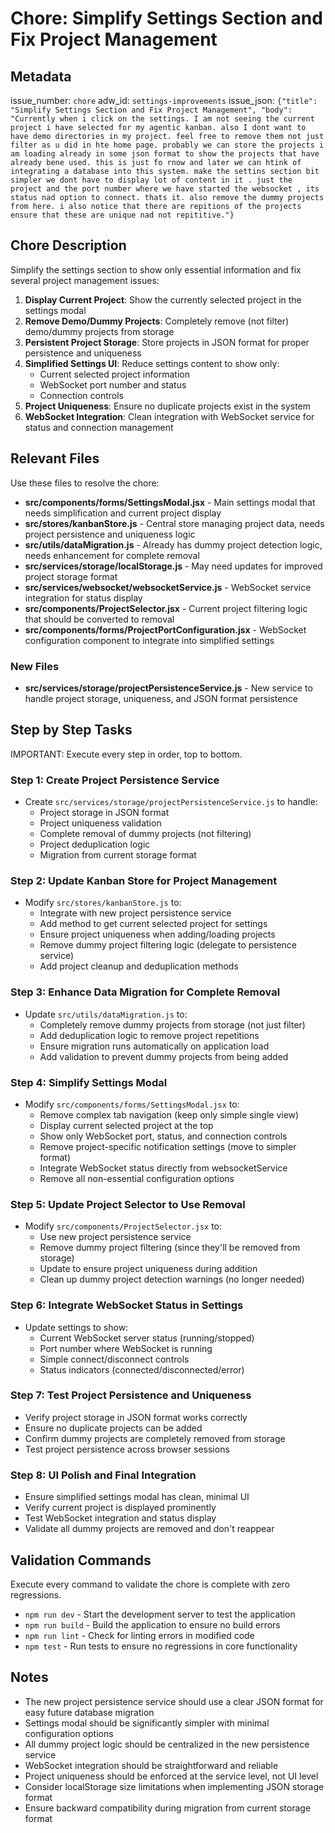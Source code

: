 # Chore: Simplify Settings Section and Fix Project Management

## Metadata
issue_number: `chore`
adw_id: `settings-improvements`
issue_json: `{"title": "Simplify Settings Section and Fix Project Management", "body": "Currently when i click on the settings. I am not seeing the current project i have selected for my agentic kanban. also I dont want to have demo directories in my project. feel free to remove them not just filter as u did in hte home page. probably we can store the projects i am loading already in some json format to show the projects that have already bene used. this is just fo rnow and later we can htink of integrating a database into this system. make the settins section bit simpler we dont have to display lot of content in it . just the project and the port number where we have started the websocket , its status nad option to connect. thats it. also remove the dummy projects from here. i also notice that there are repitions of the projects ensure that these are unique nad not repititive."}`

## Chore Description
Simplify the settings section to show only essential information and fix several project management issues:

1. **Display Current Project**: Show the currently selected project in the settings modal
2. **Remove Demo/Dummy Projects**: Completely remove (not filter) demo/dummy projects from storage
3. **Persistent Project Storage**: Store projects in JSON format for proper persistence and uniqueness
4. **Simplified Settings UI**: Reduce settings content to show only:
   - Current selected project information
   - WebSocket port number and status
   - Connection controls
5. **Project Uniqueness**: Ensure no duplicate projects exist in the system
6. **WebSocket Integration**: Clean integration with WebSocket service for status and connection management

## Relevant Files
Use these files to resolve the chore:

- **src/components/forms/SettingsModal.jsx** - Main settings modal that needs simplification and current project display
- **src/stores/kanbanStore.js** - Central store managing project data, needs project persistence and uniqueness logic
- **src/utils/dataMigration.js** - Already has dummy project detection logic, needs enhancement for complete removal
- **src/services/storage/localStorage.js** - May need updates for improved project storage format
- **src/services/websocket/websocketService.js** - WebSocket service integration for status display
- **src/components/ProjectSelector.jsx** - Current project filtering logic that should be converted to removal
- **src/components/forms/ProjectPortConfiguration.jsx** - WebSocket configuration component to integrate into simplified settings

### New Files
- **src/services/storage/projectPersistenceService.js** - New service to handle project storage, uniqueness, and JSON format persistence

## Step by Step Tasks
IMPORTANT: Execute every step in order, top to bottom.

### Step 1: Create Project Persistence Service
- Create `src/services/storage/projectPersistenceService.js` to handle:
  - Project storage in JSON format
  - Project uniqueness validation
  - Complete removal of dummy projects (not filtering)
  - Project deduplication logic
  - Migration from current storage format

### Step 2: Update Kanban Store for Project Management
- Modify `src/stores/kanbanStore.js` to:
  - Integrate with new project persistence service
  - Add method to get current selected project for settings
  - Ensure project uniqueness when adding/loading projects
  - Remove dummy project filtering logic (delegate to persistence service)
  - Add project cleanup and deduplication methods

### Step 3: Enhance Data Migration for Complete Removal
- Update `src/utils/dataMigration.js` to:
  - Completely remove dummy projects from storage (not just filter)
  - Add deduplication logic to remove project repetitions
  - Ensure migration runs automatically on application load
  - Add validation to prevent dummy projects from being added

### Step 4: Simplify Settings Modal
- Modify `src/components/forms/SettingsModal.jsx` to:
  - Remove complex tab navigation (keep only simple single view)
  - Display current selected project at the top
  - Show only WebSocket port, status, and connection controls
  - Remove project-specific notification settings (move to simpler format)
  - Integrate WebSocket status directly from websocketService
  - Remove all non-essential configuration options

### Step 5: Update Project Selector to Use Removal
- Modify `src/components/ProjectSelector.jsx` to:
  - Use new project persistence service
  - Remove dummy project filtering (since they'll be removed from storage)
  - Update to ensure project uniqueness during addition
  - Clean up dummy project detection warnings (no longer needed)

### Step 6: Integrate WebSocket Status in Settings
- Update settings to show:
  - Current WebSocket server status (running/stopped)
  - Port number where WebSocket is running
  - Simple connect/disconnect controls
  - Status indicators (connected/disconnected/error)

### Step 7: Test Project Persistence and Uniqueness
- Verify project storage in JSON format works correctly
- Ensure no duplicate projects can be added
- Confirm dummy projects are completely removed from storage
- Test project persistence across browser sessions

### Step 8: UI Polish and Final Integration
- Ensure simplified settings modal has clean, minimal UI
- Verify current project is displayed prominently
- Test WebSocket integration and status display
- Validate all dummy projects are removed and don't reappear

## Validation Commands
Execute every command to validate the chore is complete with zero regressions.

- `npm run dev` - Start the development server to test the application
- `npm run build` - Build the application to ensure no build errors
- `npm run lint` - Check for linting errors in modified code
- `npm test` - Run tests to ensure no regressions in core functionality

## Notes
- The new project persistence service should use a clear JSON format for easy future database migration
- Settings modal should be significantly simpler with minimal configuration options
- All dummy project logic should be centralized in the new persistence service
- WebSocket integration should be straightforward and reliable
- Project uniqueness should be enforced at the service level, not UI level
- Consider localStorage size limitations when implementing JSON storage format
- Ensure backward compatibility during migration from current storage format